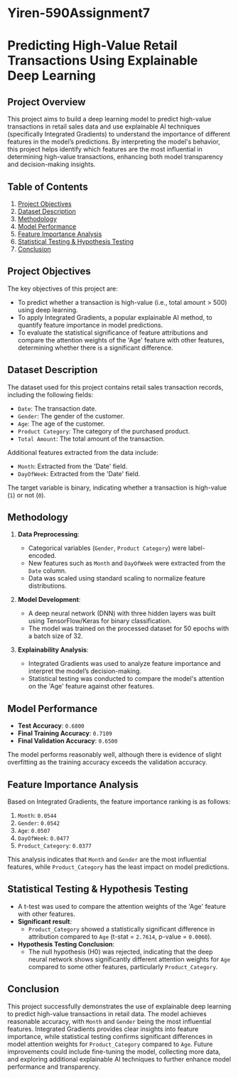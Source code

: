 # Yiren-590Assignment7
# Predicting High-Value Retail Transactions Using Explainable Deep Learning

## Project Overview
This project aims to build a deep learning model to predict high-value transactions in retail sales data and use explainable AI techniques (specifically Integrated Gradients) to understand the importance of different features in the model’s predictions. By interpreting the model's behavior, this project helps identify which features are the most influential in determining high-value transactions, enhancing both model transparency and decision-making insights.

## Table of Contents
1. [Project Objectives](#project-objectives)
2. [Dataset Description](#dataset-description)
3. [Methodology](#methodology)
4. [Model Performance](#model-performance)
5. [Feature Importance Analysis](#feature-importance-analysis)
6. [Statistical Testing & Hypothesis Testing](#statistical-testing--hypothesis-testing)
7. [Conclusion](#conclusion)

## Project Objectives
The key objectives of this project are:
- To predict whether a transaction is high-value (i.e., total amount > 500) using deep learning.
- To apply Integrated Gradients, a popular explainable AI method, to quantify feature importance in model predictions.
- To evaluate the statistical significance of feature attributions and compare the attention weights of the 'Age' feature with other features, determining whether there is a significant difference.

## Dataset Description
The dataset used for this project contains retail sales transaction records, including the following fields:
- `Date`: The transaction date.
- `Gender`: The gender of the customer.
- `Age`: The age of the customer.
- `Product Category`: The category of the purchased product.
- `Total Amount`: The total amount of the transaction.

Additional features extracted from the data include:
- `Month`: Extracted from the 'Date' field.
- `DayOfWeek`: Extracted from the 'Date' field.

The target variable is binary, indicating whether a transaction is high-value (`1`) or not (`0`).

## Methodology
1. **Data Preprocessing**:
   - Categorical variables (`Gender`, `Product Category`) were label-encoded.
   - New features such as `Month` and `DayOfWeek` were extracted from the `Date` column.
   - Data was scaled using standard scaling to normalize feature distributions.

2. **Model Development**:
   - A deep neural network (DNN) with three hidden layers was built using TensorFlow/Keras for binary classification.
   - The model was trained on the processed dataset for 50 epochs with a batch size of 32.

3. **Explainability Analysis**:
   - Integrated Gradients was used to analyze feature importance and interpret the model’s decision-making.
   - Statistical testing was conducted to compare the model's attention on the 'Age' feature against other features.

## Model Performance
- **Test Accuracy**: `0.6800`
- **Final Training Accuracy**: `0.7109`
- **Final Validation Accuracy**: `0.6500`

The model performs reasonably well, although there is evidence of slight overfitting as the training accuracy exceeds the validation accuracy.

## Feature Importance Analysis
Based on Integrated Gradients, the feature importance ranking is as follows:
1. `Month`: `0.0544`
2. `Gender`: `0.0542`
3. `Age`: `0.0507`
4. `DayOfWeek`: `0.0477`
5. `Product_Category`: `0.0377`

This analysis indicates that `Month` and `Gender` are the most influential features, while `Product_Category` has the least impact on model predictions.

## Statistical Testing & Hypothesis Testing
- A t-test was used to compare the attention weights of the 'Age' feature with other features.
- **Significant result**:
  - `Product_Category` showed a statistically significant difference in attribution compared to `Age` (t-stat = `2.7614`, p-value = `0.0060`).
- **Hypothesis Testing Conclusion**:
  - The null hypothesis (H0) was rejected, indicating that the deep neural network shows significantly different attention weights for `Age` compared to some other features, particularly `Product_Category`.

## Conclusion
This project successfully demonstrates the use of explainable deep learning to predict high-value transactions in retail data. The model achieves reasonable accuracy, with `Month` and `Gender` being the most influential features. Integrated Gradients provides clear insights into feature importance, while statistical testing confirms significant differences in model attention weights for `Product_Category` compared to `Age`. Future improvements could include fine-tuning the model, collecting more data, and exploring additional explainable AI techniques to further enhance model performance and transparency.

